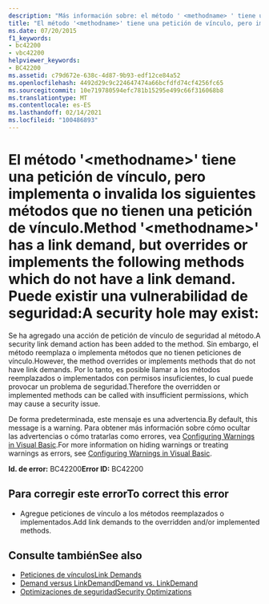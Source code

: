 ```yaml
---
description: "Más información sobre: el método ' <methodname> ' tiene una petición de vínculo, pero reemplaza o implementa los siguientes métodos que no tienen una petición de vínculo. Puede existir una vulnerabilidad de seguridad:"
title: "El método '<methodname>' tiene una petición de vínculo, pero implementa o invalida los siguientes métodos que no tienen una petición de vínculo. Puede existir una vulnerabilidad de seguridad:"
ms.date: 07/20/2015
f1_keywords:
- bc42200
- vbc42200
helpviewer_keywords:
- BC42200
ms.assetid: c79d672e-638c-4d87-9b93-edf12ce84a52
ms.openlocfilehash: 4492d29c9c224647474a66bcfdfd74cf4256fc65
ms.sourcegitcommit: 10e719780594efc781b15295e499c66f316068b8
ms.translationtype: MT
ms.contentlocale: es-ES
ms.lasthandoff: 02/14/2021
ms.locfileid: "100486893"
---
```

# <a name="method-methodname-has-a-link-demand-but-overrides-or-implements-the-following-methods-which-do-not-have-a-link-demand-a-security-hole-may-exist"></a><span data-ttu-id="05992-105">El método '\<methodname>' tiene una petición de vínculo, pero implementa o invalida los siguientes métodos que no tienen una petición de vínculo.</span><span class="sxs-lookup"><span data-stu-id="05992-105">Method '\<methodname>' has a link demand, but overrides or implements the following methods which do not have a link demand.</span></span> <span data-ttu-id="05992-106">Puede existir una vulnerabilidad de seguridad:</span><span class="sxs-lookup"><span data-stu-id="05992-106">A security hole may exist:</span></span>

<span data-ttu-id="05992-107">Se ha agregado una acción de petición de vínculo de seguridad al método.</span><span class="sxs-lookup"><span data-stu-id="05992-107">A security link demand action has been added to the method.</span></span> <span data-ttu-id="05992-108">Sin embargo, el método reemplaza o implementa métodos que no tienen peticiones de vínculo.</span><span class="sxs-lookup"><span data-stu-id="05992-108">However, the method overrides or implements methods that do not have link demands.</span></span> <span data-ttu-id="05992-109">Por lo tanto, es posible llamar a los métodos reemplazados o implementados con permisos insuficientes, lo cual puede provocar un problema de seguridad.</span><span class="sxs-lookup"><span data-stu-id="05992-109">Therefore the overridden or implemented methods can be called with insufficient permissions, which may cause a security issue.</span></span>  
  
 <span data-ttu-id="05992-110">De forma predeterminada, este mensaje es una advertencia.</span><span class="sxs-lookup"><span data-stu-id="05992-110">By default, this message is a warning.</span></span> <span data-ttu-id="05992-111">Para obtener más información sobre cómo ocultar las advertencias o cómo tratarlas como errores, vea [Configuring Warnings in Visual Basic](/visualstudio/ide/configuring-warnings-in-visual-basic).</span><span class="sxs-lookup"><span data-stu-id="05992-111">For more information on hiding warnings or treating warnings as errors, see [Configuring Warnings in Visual Basic](/visualstudio/ide/configuring-warnings-in-visual-basic).</span></span>  
  
 <span data-ttu-id="05992-112">**Id. de error:** BC42200</span><span class="sxs-lookup"><span data-stu-id="05992-112">**Error ID:** BC42200</span></span>  
  
## <a name="to-correct-this-error"></a><span data-ttu-id="05992-113">Para corregir este error</span><span class="sxs-lookup"><span data-stu-id="05992-113">To correct this error</span></span>  
  
- <span data-ttu-id="05992-114">Agregue peticiones de vínculo a los métodos reemplazados o implementados.</span><span class="sxs-lookup"><span data-stu-id="05992-114">Add link demands to the overridden and/or implemented methods.</span></span>  
  
## <a name="see-also"></a><span data-ttu-id="05992-115">Consulte también</span><span class="sxs-lookup"><span data-stu-id="05992-115">See also</span></span>

- [<span data-ttu-id="05992-116">Peticiones de vínculos</span><span class="sxs-lookup"><span data-stu-id="05992-116">Link Demands</span></span>](../../framework/misc/link-demands.md)
- [<span data-ttu-id="05992-117">Demand versus LinkDemand</span><span class="sxs-lookup"><span data-stu-id="05992-117">Demand vs. LinkDemand</span></span>](../../framework/misc/securing-wrapper-code.md#demand-vs-linkdemand)
- <span data-ttu-id="05992-118">[Optimizaciones de seguridad](/previous-versions/dotnet/netframework-4.0/ett3th5b(v=vs.100))</span><span class="sxs-lookup"><span data-stu-id="05992-118">[Security Optimizations](/previous-versions/dotnet/netframework-4.0/ett3th5b(v=vs.100))</span></span>

